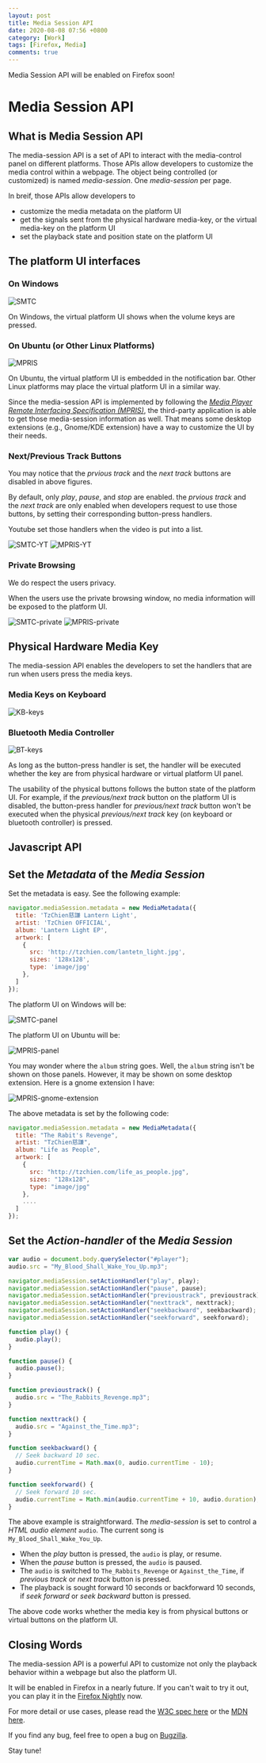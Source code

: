 ```yaml
---
layout: post
title: Media Session API
date: 2020-08-08 07:56 +0800
category: [Work]
tags: [Firefox, Media]
comments: true
---
```


Media Session API will be enabled on Firefox soon!

<!--read more-->

# Media Session API

## What is Media Session API

The media-session API is a set of API to interact with the media-control panel on different platforms.
Those APIs allow developers to customize the media control within a webpage.
The object being controlled (or customized) is named *media-session*.
One *media-session* per page.

In breif, those APIs allow developers to

- customize the media metadata on the platform UI
- get the signals sent from the physical hardware media-key, or the virtual media-key on the platform UI
- set the playback state and position state on the platform UI

## The platform UI interfaces

### On Windows

![SMTC][SMTC]

On Windows, the virtual platform UI shows when the volume keys are pressed.

### On Ubuntu (or Other Linux Platforms)

![MPRIS][MPRIS]

On Ubuntu, the virtual platform UI is embedded in the notification bar.
Other Linux platforms may place the virtual platform UI in a similar way.

Since the media-session API is implemented by following the
[*Media Player Remote Interfacing Specification (MPRIS)*][MPRIS-spec],
the third-party application is able to get those media-session information as well.
That means some desktop extensions (e.g., Gnome/KDE extension)
have a way to customize the UI by their needs.

### Next/Previous Track Buttons

You may notice that the *prvious track* and the *next track* buttons are disabled in above figures.

By default, only *play*, *pause*, and *stop* are enabled.
the *prvious track* and the *next track* are only enabled
when developers request to use those buttons,
by setting their corresponding button-press handlers.

Youtube set those handlers when the video is put into a list.

![SMTC-YT][SMTC-YT]
![MPRIS-YT][MPRIS-YT]

### Private Browsing

We do respect the users privacy.

When the users use the private browsing window,
no media information will be exposed to the platform UI.

![SMTC-private][SMTC-private]
![MPRIS-private][MPRIS-private]

## Physical Hardware Media Key

The media-session API enables the developers to set the handlers
that are run when users press the media keys.

### Media Keys on Keyboard

![KB-keys][KB-keys]

### Bluetooth Media Controller

![BT-keys][BT-keys]

As long as the button-press handler is set, the handler will be executed
whether the key are from physical hardware or virtual platform UI panel.

The usability of the physical buttons follows the button state of the platform UI.
For example, if the *previous/next track* button on the platform UI is disabled,
the button-press handler for *previous/next track* button won't be executed
when the physical *previous/next track* key (on keyboard or bluetooth controller) is pressed.

## Javascript API

## Set the *Metadata* of the *Media Session*

Set the metadata is easy. See the following example:

```javascript
navigator.mediaSession.metadata = new MediaMetadata({
  title: 'TzChien慈謙 Lantern Light',
  artist: 'TzChien OFFICIAL',
  album: 'Lantern Light EP',
  artwork: [
    { 
      src: 'http://tzchien.com/lantetn_light.jpg',
      sizes: '128x128',
      type: 'image/jpg'
    },
  ]
});
```

The platform UI on Windows will be:

![SMTC-panel][SMTC-panel]

The platform UI on Ubuntu will be:

![MPRIS-panel][MPRIS-panel]

You may wonder where the `album` string goes.
Well, the `album` string isn't be shown on those panels.
However, it may be shown on some desktop extension.
Here is a gnome extension I have:

![MPRIS-gnome-extension][MPRIS-gnome-extension]

The above metadata is set by the following code:

```javascript
navigator.mediaSession.metadata = new MediaMetadata({
  title: "The Rabit's Revenge",
  artist: "TzChien慈謙",
  album: "Life as People",
  artwork: [
    { 
      src: "http://tzchien.com/life_as_people.jpg",
      sizes: "128x128",
      type: "image/jpg"
    },
    ....
  ]
});
```

## Set the *Action-handler* of the *Media Session*

```javascript
var audio = document.body.querySelector("#player");
audio.src = "My_Blood_Shall_Wake_You_Up.mp3";

navigator.mediaSession.setActionHandler("play", play);
navigator.mediaSession.setActionHandler("pause", pause);
navigator.mediaSession.setActionHandler("previoustrack", previoustrack);
navigator.mediaSession.setActionHandler("nexttrack", nexttrack);
navigator.mediaSession.setActionHandler("seekbackward", seekbackward);
navigator.mediaSession.setActionHandler("seekforward", seekforward);

function play() {
  audio.play();
}

function pause() {
  audio.pause();
}

function previoustrack() {
  audio.src = "The_Rabbits_Revenge.mp3";
}

function nexttrack() {
  audio.src = "Against_the_Time.mp3";
}

function seekbackward() {
  // Seek backward 10 sec.
  audio.currentTime = Math.max(0, audio.currentTime - 10);
}

function seekforward() {
  // Seek forward 10 sec.
  audio.currentTime = Math.min(audio.currentTime + 10, audio.duration);
}
```

The above example is straightforward.
The *media-session* is set to control a *HTML audio element* `audio`.
The current song is `My_Blood_Shall_Wake_You_Up`.

- When the *play* button is pressed, the `audio` is play, or resume.
- When the *pause* button is pressed, the `audio` is paused.
- The `audio` is switched to `The_Rabbits_Revenge` or `Against_the_Time`,
if *previous track* or *next track* button is pressed.
- The playback is sought forward 10 seconds or backforward 10 seconds,
if *seek forward* or *seek backward* button is pressed.

The above code works whether the media key is from physical buttons or virtual buttons on the platform UI.

## Closing Words

The media-session API is a powerful API to customize
not only the playback behavior within a webpage but also the platform UI.

It will be enabled in Firefox in a nearly future.
If you can't wait to try it out, you can play it in the [Firefox Nightly][nightly] now.

For more detail or use cases,
please read the [W3C spec here][w3c-mediasession] or the [MDN here][mdn-mediasession].

If you find any bug, feel free to open a bug on [Bugzilla][BMO].

Stay tune!

[SMTC]: ../images/posts/mediasession/SMTC.PNG "SMTC on Windows"
[MPRIS]: ../images/posts/mediasession/MPRIS.png "MPRIS on Ubuntu"

[SMTC-YT]: ../images/posts/mediasession/SMTC-YT-queue.PNG "Youtube list on Windows"
[MPRIS-YT]: ../images/posts/mediasession/MPRIS-YT-queue.png "Youtube list on Ubuntu"

[SMTC-private]: ../images/posts/mediasession/SMTC-private.PNG "Private browsing on Windows"
[MPRIS-private]: ../images/posts/mediasession/MPRIS-private.png "Private browsing on Ubuntu"

[SMTC-panel]: ../images/posts/mediasession/SMTC-panel.PNG
[MPRIS-panel]: ../images/posts/mediasession/MPRIS-panal.png
[MPRIS-gnome-extension]: ../images/posts/mediasession/MPRIS-gnome-extension.png

[BT-keys]: ../images/posts/mediasession/bt-media-controller.png
[KB-keys]: ../images/posts/mediasession/media-keys-on-keyboard.png

[MPRIS-spec]: https://www.freedesktop.org/wiki/Specifications/mpris-spec/

[w3c-mediasession]: https://w3c.github.io/mediasession/
[mdn-mediasession]: https://developer.mozilla.org/en-US/docs/Web/API/Media_Session_API

[BMO]: https://bugzilla.mozilla.org/home
[nightly]: https://www.mozilla.org/en-US/firefox/channel/desktop/#nightly
